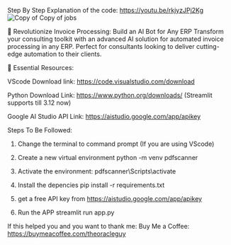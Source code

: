 Step By Step Explanation of the code: 
https://youtu.be/rkjyzJPj2Kg
![Copy of Copy of jobs](https://github.com/user-attachments/assets/1fac348c-0150-47ac-a135-d652e266fb58)

🔧 Revolutionize Invoice Processing: Build an AI Bot for Any ERP
Transform your consulting toolkit with an advanced AI solution for automated invoice processing in any ERP. Perfect for consultants looking to deliver cutting-edge automation to their clients. 

🔗 Essential Resources:

VScode Download link: https://code.visualstudio.com/download

Python Download Link: https://www.python.org/downloads/
(Streamlit supports till 3.12 now)


Google AI Studio API Link: https://aistudio.google.com/app/apikey



Steps To Be Followed:
1. Change the terminal to command prompt (If you are using VScode)
2. Create a new virtual environment
	python -m venv pdfscanner
3. Activate the environment:
	pdfscanner\Scripts\activate
4. Install the depencies
    pip install -r requirements.txt

5. get a free API key from https://aistudio.google.com/app/apikey
6. Run the APP
streamlit run app.py

If this helped you and you want to thank me:
Buy Me a Coffee: 
https://buymeacoffee.com/theoracleguy
